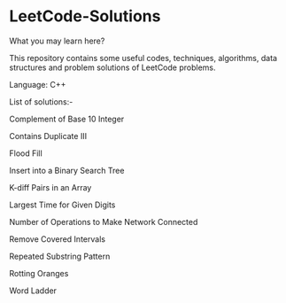 # LeetCode-Solutions


What you may learn here?

This repository contains some useful codes, techniques, algorithms, data structures and problem solutions of LeetCode problems.

Language: C++

List of solutions:-

Complement of Base 10 Integer

Contains Duplicate III

Flood Fill

Insert into a Binary Search Tree

K-diff Pairs in an Array

Largest Time for Given Digits

Number of Operations to Make Network Connected

Remove Covered Intervals

Repeated Substring Pattern

Rotting Oranges

Word Ladder
